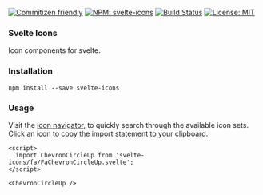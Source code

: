 [![Commitizen friendly](https://img.shields.io/badge/commitizen-friendly-brightgreen.svg)](http://commitizen.github.io/cz-cli/)
[![NPM: svelte-icons](https://badge.fury.io/js/svelte-icons.svg)](https://www.npmjs.com/package/svelte-icons)
[![Build Status](https://travis-ci.org/gibdig/svelte-icons.svg?branch=master)](https://travis-ci.org/gibdig/svelte-icons)
[![License: MIT](https://img.shields.io/badge/License-MIT-yellow.svg)](https://opensource.org/licenses/MIT)

### Svelte Icons

Icon components for svelte.

### Installation

```
npm install --save svelte-icons
```

### Usage

Visit the [icon navigator](https://www.svelte-icons.gibdig.com), to quickly search through the available icon sets. Click an icon to copy the import statement to your clipboard.

```
<script>
  import ChevronCircleUp from 'svelte-icons/fa/FaChevronCircleUp.svelte';
</script>

<ChevronCircleUp />
```
